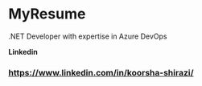 # MyResume
.NET Developer with expertise in Azure DevOps

**Linkedin**
### https://www.linkedin.com/in/koorsha-shirazi/
